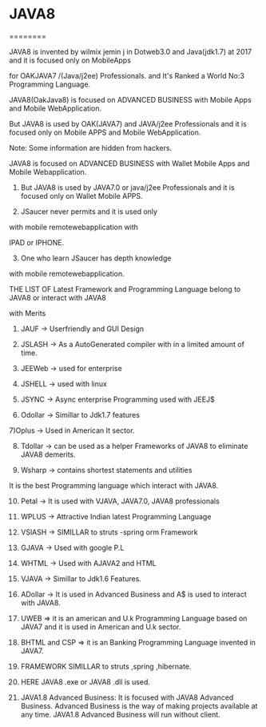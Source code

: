 # JAVA8
========

JAVA8   is    invented by   wilmix  jemin j   in  Dotweb3.0 and  Java(jdk1.7)  at 2017  and  it is  focused  only  on MobileApps

for   OAKJAVA7 /(Java/j2ee) Professionals.
and  It's  Ranked  a  World No:3 Programming Language.

JAVA8(OakJava8) is focused on ADVANCED BUSINESS with Mobile Apps and Mobile WebApplication.

But JAVA8 is used by OAK(JAVA7) and JAVA/j2ee Professionals and it is focused only on Mobile APPS
and Mobile WebApplication.

Note:  Some  information  are hidden  from hackers.


JAVA8  is  focused  on   ADVANCED BUSINESS with  Wallet Mobile Apps  and  Mobile  Webapplication.

1) But  JAVA8  is used  by JAVA7.0 or  java/j2ee Professionals  and it  is focused  only on Wallet Mobile APPS.

2) JSaucer never permits and it is used only

with mobile remotewebapplication with

IPAD or IPHONE.

3) One who learn JSaucer has depth knowledge

with mobile remotewebapplication.

THE LIST OF Latest Framework and Programming Language belong to JAVA8 or interact with JAVA8

with Merits

1) JAUF -> Userfriendly and GUI Design

2) JSLASH -> As a AutoGenerated compiler with in a limited amount of time.

3) JEEWeb -> used for enterprise

4) JSHELL -> used with linux

5) JSYNC -> Async enterprise Programming used with JEEJ$

6) Odollar -> Simillar to Jdk1.7 features

7)Oplus -> Used in American It sector.

8) Tdollar -> can be used as a helper Frameworks of JAVA8 to eliminate JAVA8 demerits.

9) Wsharp -> contains shortest statements and utilities

It is the best Programming language which interact with JAVA8.

10) Petal -> It is used with VJAVA, JAVA7.0, JAVA8 professionals

11) WPLUS -> Attractive Indian latest Programming Language

12) VSlASH -> SIMILLAR to struts -spring orm Framework

13) GJAVA -> Used with google P.L

14) WHTML -> Used with AJAVA2 and HTML

15) VJAVA -> Simillar to Jdk1.6 Features.

16) ADollar -> It is used in Advanced Business and A$ is used to interact with JAVA8.

17) UWEB => it is an american and U.k Programming Language based on JAVA7 and  it is used in American and U.k sector.

18) BHTML and CSP => it is an Banking Programming Language invented in JAVA7.

19)  FRAMEWORK  SIMILLAR  to  struts ,spring ,hibernate.

20) HERE     JAVA8 .exe or  JAVA8 .dll  is used.

 
31) JAVA1.8 Advanced Business:  It  is  focused   with  JAVA8  Advanced Business.
Advanced Business  is  the  way  of  making  projects  available  at  any time.
JAVA1.8 Advanced Business  will  run    without   client.

